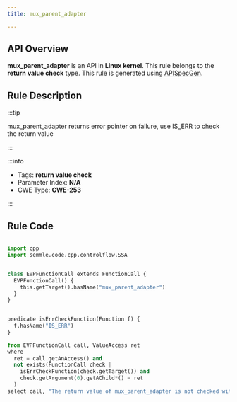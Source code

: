 ```yaml
---
title: mux_parent_adapter

---
```



## API Overview
**mux_parent_adapter** is an API in **Linux kernel**. This rule belongs to the **return value check** type. This rule is generated using [APISpecGen](../../tools/APISpecGen).
## Rule Description

:::tip

mux_parent_adapter returns error pointer on failure, use IS_ERR to check the return value

:::

:::info

- Tags: **return value check**
- Parameter Index: **N/A**
- CWE Type: **CWE-253**

:::

## Rule Code
```python

import cpp
import semmle.code.cpp.controlflow.SSA


class EVPFunctionCall extends FunctionCall {
  EVPFunctionCall() {
    this.getTarget().hasName("mux_parent_adapter")
  }
}


predicate isErrCheckFunction(Function f) {
  f.hasName("IS_ERR") 
}

from EVPFunctionCall call, ValueAccess ret
where
  ret = call.getAnAccess() and
  not exists(FunctionCall check |
    isErrCheckFunction(check.getTarget()) and
    check.getArgument(0).getAChild*() = ret
  )
select call, "The return value of mux_parent_adapter is not checked with IS_ERR."
    
```